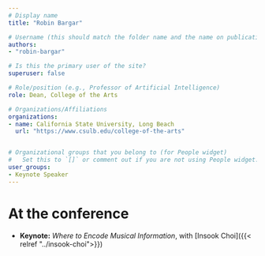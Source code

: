 ```yaml
---
# Display name
title: "Robin Bargar"

# Username (this should match the folder name and the name on publications)
authors:
- "robin-bargar"

# Is this the primary user of the site?
superuser: false

# Role/position (e.g., Professor of Artificial Intelligence)
role: Dean, College of the Arts

# Organizations/Affiliations
organizations:
- name: California State University, Long Beach
  url: "https://www.csulb.edu/college-of-the-arts"


# Organizational groups that you belong to (for People widget)
#   Set this to `[]` or comment out if you are not using People widget.
user_groups:
- Keynote Speaker
---
```


# At the conference

- **Keynote:** *Where to Encode Musical Information*, with [Insook Choi]({{< relref "../insook-choi">}}) 